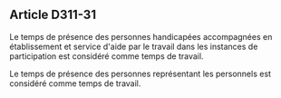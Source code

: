 ## Article D311-31

Le temps de présence des personnes handicapées accompagnées en établissement et service d'aide par le
travail dans les instances de participation est considéré comme temps de travail.

Le temps de présence des personnes représentant les personnels est considéré comme temps de travail.

